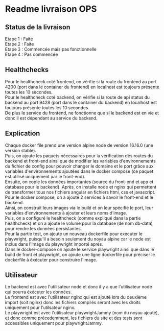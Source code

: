 # Readme livraison OPS 

## Status de la livraison  
Etape 1 : Faite  
Etape 2 : Faite  
Etape 3 : Commencée mais pas fonctionnelle  
Etape 4 : Pas commencée

## Healthchecks  
Pour le healthcheck coté frontend, on vérifie si la route du frontend au port 4200 (port dans le container du frontend) en localhost est toujours présente toutes les 10 secondes.  
Pour le healthcheck coté backend, on vérifie si la route de api status du backend au port 9428 (port dans le container du backend) en localhost est toujours présente toutes les 10 secondes.  
De plus le service du frontend, ne fonctionne que si le backend est en vie et donc il est dépendant au service du backend.  

## Explication  

Chaque docker file prend une version alpine node de version 16.16.0 (une version stable).  
Puis, on ajoute les paquets nécessaires pour la vérification des routes du backend et front-end ainsi que de modifier les variables d'environnements du fichier de config pour pouvoir changer le domaine et le port grâce aux variables d'environnements ajoutées dans le docker compose (ce paquet est utilisé uniquement par le front-end).  
Ensuite, on copie les données importantes (source du front-end et app et database pour le backend).
Après, on installe node et nginx qui permettent de transformer tous nos fichiers angular en fichiers html, css et javascript.  
Pour le docker compose, on a ajouté 2 services à savoir le front-end et le backend.  
Ainsi, on construit leurs images via le build et on leur spécifie le port, leur variables d'environnements à ajouter et leurs noms d'image.  
Puis, on a configuré le healthcheck (comme expliqué dans la partie healthcheck) et on a ajouté le volume pour la database (de nom db-data) pour rendre les données persistantes.  
Pour la partie test, on ajoute un nouveau dockerfile pour executer le playwright, puisqu'il a besoin seulement du noyau alpine car le node est inclus dans l'image du playwright importé après.  
Dans le docker-compose on ajoute le service playwright ainsi que dans le build de front et playwright, on ajoute une ligne dockerfile pour préciser le dockerfile à éxécuter pour construire l'image.  

## Utilisateur

Le backend est avec l'utilisateur node et donc il y a que l'utilisateur node qui pourra éxécuter les données.  
Le frontend est avec l'utilisateur nginx qui est ajouté lors du deuxième import (soit nginx) donc les fichiers compilés seront avec les droits uniquement pour l'utilsateur nginx.  
Le playwright est avec l'utilisateur playwrightJammy (nom du noyau ajouté), et donc comme précedemment, les fichiers du site et des tests sont accessibles uniquement pour playwrightJammy.  

